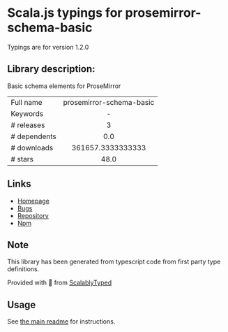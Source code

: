 
# Scala.js typings for prosemirror-schema-basic

Typings are for version 1.2.0

## Library description:
Basic schema elements for ProseMirror

|                    |                 |
| ------------------ | :-------------: |
| Full name          | prosemirror-schema-basic |
| Keywords           | - |
| # releases         | 3 |
| # dependents       | 0.0 |
| # downloads        | 361657.3333333333 |
| # stars            | 48.0 |

## Links
- [Homepage](https://github.com/prosemirror/prosemirror-schema-basic#readme)
- [Bugs](https://github.com/prosemirror/prosemirror-schema-basic/issues)
- [Repository](https://github.com/prosemirror/prosemirror-schema-basic)
- [Npm](https://www.npmjs.com/package/prosemirror-schema-basic)
    


## Note
This library has been generated from typescript code from first party type definitions.

Provided with :purple_heart: from [ScalablyTyped](https://github.com/oyvindberg/ScalablyTyped)

## Usage
See [the main readme](../../readme.md) for instructions.


